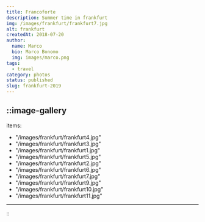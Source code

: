 ```yaml
---
title: Francoforte
description: Summer time in frankfurt
img: /images/frankfurt/frankfurt7.jpg
alt: frankfurt
createdAt: 2018-07-20
author:
  name: Marco
  bio: Marco Bonomo
  img: images/marco.png
tags:
  - travel
category: photos
status: published
slug: frankfurt-2019
---
```


::image-gallery
---
items:
- "/images/frankfurt/frankfurt4.jpg"
- "/images/frankfurt/frankfurt3.jpg"
- "/images/frankfurt/frankfurt1.jpg"
- "/images/frankfurt/frankfurt5.jpg"
- "/images/frankfurt/frankfurt2.jpg"
- "/images/frankfurt/frankfurt6.jpg"
- "/images/frankfurt/frankfurt7.jpg"
- "/images/frankfurt/frankfurt9.jpg"
- "/images/frankfurt/frankfurt10.jpg"
- "/images/frankfurt/frankfurt11.jpg"
---
::

